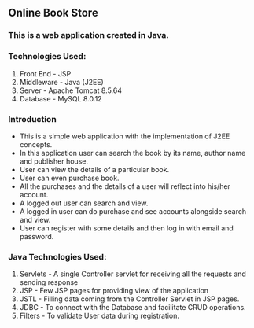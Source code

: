 ## Online Book Store
### This is a web application created in Java.


### Technologies Used:
1. Front End - JSP
2. Middleware - Java (J2EE)
3. Server - Apache Tomcat 8.5.64
4. Database - MySQL 8.0.12


### Introduction
- This is a simple web application with the implementation of J2EE concepts.
- In this application user can search the book by its name, author name and publisher house.
- User can view the details of a particular book.
- User can even purchase book.
- All the purchases and the details of a user will reflect into his/her account.
- A logged out user can search and view.
- A logged in user can do purchase and see accounts alongside search and view.
- User can register with some details and then log in with email and password.


### Java Technologies Used:
1. Servlets - A single Controller servlet for receiving all the requests and sending response
2. JSP - Few JSP pages for providing view of the application
3. JSTL - Filling data coming from the Controller Servlet in JSP pages.
4. JDBC - To connect with the Database and facilitate CRUD operations.
5. Filters - To validate User data during registration.
